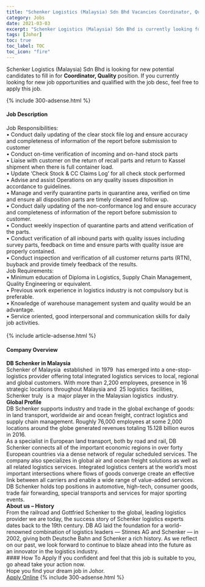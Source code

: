```yaml
---
title: "Schenker Logistics (Malaysia) Sdn Bhd Vacancies Coordinator, Quality" 
category: Jobs 
date: 2021-03-03 
excerpt: "Schenker Logistics (Malaysia) Sdn Bhd is currently looking for suitable person to fill in the Coordinator, Quality which based in Johor" 
tags: [Johor] 
toc: true 
toc_label: TOC 
toc_icon: "fire" 
--- 
```


<p>Schenker Logistics (Malaysia) Sdn Bhd is looking for new potential candidates to fill in for <b>Coordinator, Quality</b> position. If you currently looking for new job opportunities and qualified with the job desc, feel free to apply this job.
</p>{% include 300-adsense.html %} 
<div><div><h4>Job Description</h4></div><div><div><span><div><div>Job Responsibilities:</div><div>&#8226; Conduct daily updating of the clear stock file log and ensure accuracy and completeness of information of the report before submission to customer&#160;<div>&#8226; Conduct on-time verification of incoming and on-hand stock parts</div>&#8226; Liaise with customer on the return of recall parts and return to Kassel shipment when there is full container load.<br><div>&#8226; Update &#8216;Check Stock &amp; CC Claims Log&#8217; for all check stock performed</div>&#8226; Advise and assist Operations on any quality issues disposition in accordance to guidelines.<br>&#8226; Manage and verify quarantine parts in quarantine area, verified on time and ensure all disposition parts are timely cleared and follow up.<div>&#8226; Conduct daily updating of the non-conformance log and ensure accuracy and completeness of information of the report before submission to customer.</div>&#8226; Conduct weekly inspection of quarantine parts and attend verification of the parts.<div>&#8226; Conduct verification of all inbound parts with quality issues including survey parts, feedback on time and ensure parts with quality issue are properly contained.</div>&#8226; Conduct inspection and verification of all customer returns parts (RTN), buyback and provide timely feedback of the results.<div>Job Requirements:</div><div>&#8226; Minimum education of Diploma in Logistics, Supply Chain Management, Quality Engineering or equivalent.<br>&#8226; Previous work experience in logistics industry is not compulsory but is preferable.<br>&#8226; Knowledge of warehouse management system and quality would be an advantage.<br>&#8226; Service oriented, good interpersonal and communication skills for daily job activities.<br>&#160;</div></div></div></span></div></div></div> 
{% include article-adsense.html %} 
<div><div><h4>Company Overview</h4></div><div><div><span><div><div>
<strong>DB Schenker in Malaysia</strong><br>
	Schenker of Malaysia&#160; established&#160; in 1979&#160; has emerged into a one-stop- logistics provider offering total integrated logistics services to local, regional and global customers. With more than 2,200 employees, presence in 16 strategic locations throughout Malaysia and&#160; 25 logistics&#160; facilities, Schenker truly&#160; is a&#160; major player in the Malaysian logistics&#160; industry.</div>
<div>
<div>
<strong>Global Profile</strong><br>
		DB Schenker supports industry and trade in the global exchange of goods: in land transport, worldwide air and ocean freight, contract logistics and supply chain management. Roughly 76,000 employees at some 2,000 locations around the globe generated revenues totaling 15.128 billion euros in 2016.&#160;</div>
<div>
		As a specialist in European land transport, both by road and rail, DB Schenker connects all of the important economic regions in over forty European countries via a dense network of regular scheduled services. The company also specializes in global air and ocean freight solutions as well as all related logistics services. Integrated logistics centers at the world&#8217;s most important intersections where flows of goods converge create an effective link between all carriers and enable a wide range of value-added services. DB Schenker holds top positions in automotive, high-tech, consumer goods, trade fair forwarding, special transports and services for major sporting events.</div>
<div>
<strong>About us &#8211; History</strong><br>
		From the railroad and Gottfried Schenker to the global, leading logistics provider we are today, the success story of Schenker logistics experts dates back to the 19th century. DB AG laid the foundation for a world-renowned combination of logistics leaders &#8212; Stinnes AG and Schenker &#8212; in 2002, giving both Deutsche Bahn and Schenker a rich history. As we reflect on our past, we look forward to continue to blaze ahead into the future as an innovator in the logistics industry.</div>
</div></div></span></div></div></div> 
#### How To Apply 
If you confident and feel that this job is suitable to you, go ahead take your action now. <br/> 
Hope you find your dream job in Johor. <br/> 
<a href="https://www.jobstreet.com.my/en/job/coordinator-quality-4494928?jobId=jobstreet-my-job-4494928&" class="btn btn--info" target="_blank" rel="nofollow noopenner">Apply Online</a> 
{% include 300-adsense.html %} 